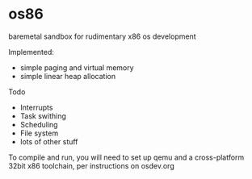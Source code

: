 # os86
baremetal sandbox for rudimentary x86 os development

Implemented:
- simple paging and virtual memory
- simple linear heap allocation

Todo
- Interrupts
- Task swithing
- Scheduling
- File system
- lots of other stuff

To compile and run, you will need to set up qemu and a cross-platform 32bit x86 toolchain, per instructions on osdev.org
